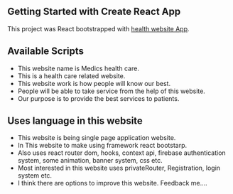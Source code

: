 ## Getting Started with Create React App

This project was React bootstrapped with [health website App](https://medics-health-care-be077.web.app/).

## Available Scripts

* This website name is Medics health care.
* This is a health care related website.
* This website work is how people will know our best.
* People will be able to take service from the help of this website.
* Our purpose is to provide the best services to patients.

## Uses language in this website

* This website is being single page application website.
* In This website to make using framework react bootstarp.
* Also uses react router dom, hooks, context api, firebase authentication system, some animation, banner system, css etc.
* Most interested in this website uses privateRouter, Registration, login system etc.
* I think there are options to improve this website. Feedback me....